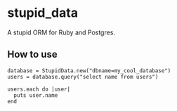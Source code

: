 stupid_data
===========

A stupid ORM for Ruby and Postgres. 

How to use
----------

```
database = StupidData.new("dbname=my_cool_database")
users = database.query("select name from users")

users.each do |user|
  puts user.name
end
```
